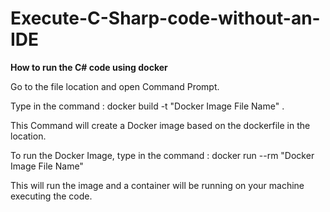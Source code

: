 # Execute-C-Sharp-code-without-an-IDE

**How to run the C# code using docker**

  Go to the file location and open Command Prompt.
  
  Type in the command : docker build -t "Docker Image File Name" .
  
  This Command will create a Docker image based on the dockerfile in the location.

  To run the Docker Image, type in the command : docker run --rm "Docker Image File Name"

  This will run the image and a container will be running on your machine executing the code.
